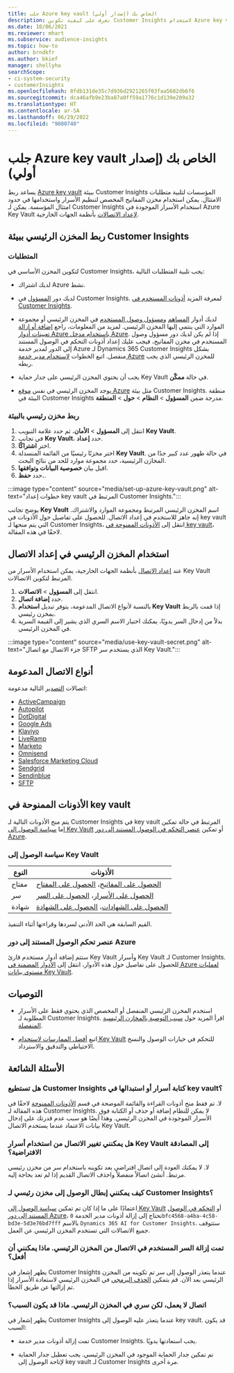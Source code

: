```yaml
---
title: جلب Azure key vault الخاص بك (إصدار أولي)
description: تعرف على كيفية تكوين Customer Insights لاستخدام Azure key vault الخاص بك لإدارة الأسرار.
ms.date: 10/06/2021
ms.reviewer: mhart
ms.subservice: audience-insights
ms.topic: how-to
author: brndkfr
ms.author: bkief
manager: shellyha
searchScope:
- ci-system-security
- customerInsights
ms.openlocfilehash: 8fdb131de35c7d936d2921265f03faa5682db6f6
ms.sourcegitcommit: dca46afb9e23ba87a0ff59a1776c1d139e209a32
ms.translationtype: HT
ms.contentlocale: ar-SA
ms.lasthandoff: 06/29/2022
ms.locfileid: "9080740"
---
```

# <a name="bring-your-own-azure-key-vault-preview"></a>جلب Azure key vault الخاص بك (إصدار أولي)

يساعد ربط [Azure key vault](/azure/key-vault/general/basic-concepts) ببيئة Customer Insights المؤسسات لتلبية متطلبات الامتثال.
يمكن استخدام مخزن المفاتيح المخصص لتنظيم الأسرار واستخدامها في حدود امتثال المؤسسة. يمكن لـ Customer Insights استخدام الأسرار الموجودة في Azure Key Vault [لإعداد الاتصالات](connections.md) بأنظمة الجهات الخارجية.

## <a name="link-the-key-vault-to-the-customer-insights-environment"></a>ربط المخزن الرئيسي ببيئة Customer Insights

### <a name="prerequisites"></a>المتطلبات

لتكوين المخزن الأساسي في Customer Insights، يجب تلبية المتطلبات التالية:

- لديك اشتراك Azure نشط.

- لديك دور [المسؤول](permissions.md#admin) في Customer Insights. لمعرفة المزيد [أذونات المستخدم في Customer Insights](permissions.md#assign-roles-and-permissions).

- لديك أدوار [المساهم](/azure/role-based-access-control/built-in-roles#contributor) و[مسؤول وصول المستخدم](/azure/role-based-access-control/built-in-roles#user-access-administrator) في المخزن الرئيسي أو مجموعة الموارد التي ينتمي إليها المخزن الرئيسي. لمزيد من المعلومات، راجع [إضافة أو إزالة تعيينات أدوار Azure باستخدام مدخل Azure](/azure/role-based-access-control/role-assignments-portal). إذا لم يكن لديك دور مسؤول وصول المستخدم في مخزن المفاتيح، فيجب عليك إعداد أذونات التحكم في الوصول المستند إلى الدور لمدير خدمة Azure لـ Dynamics 365 Customer Insights بشكل منفصل. اتبع الخطوات [لاستخدام مدير خدمة Azure](connect-service-principal.md) للمخزن الرئيسي الذي يجب ربطه.

- يجب أن يحتوي المخزن الرئيسي على جدار حماية Key Vault في حالة **ممكّن**.

- يوجد المخزن الرئيسي في نفس [موقع Azure](https://azure.microsoft.com/global-infrastructure/geographies/#overview) مثل بيئة Customer Insights. منطقة البيئة في Customer Insights مدرجة ضمن **المسؤول** > **النظام** > **حول** > **المنطقة**.

### <a name="link-a-key-vault-to-the-environment"></a>ربط مخزن رئيسي بالبيئة

1. انتقل إلى **المسؤول** > **الأمان**، ثم حدد علامة التبويب **Key Vault**.
1. في تجانب **Key Vault**، حدد **إعداد**.
1. اختر **اشتراكًا**.
1. اختر مخزنًا رئيسيًا من القائمة المنسدلة **Key Vault**. في حالة ظهور عدد كبير جدًا من المخازن الرئيسية، حدد مجموعة موارد للحد من نتائج البحث.
1. اقبل بيان **خصوصية البيانات وتوافقها**.
1. حدد **حفظ.**.

:::image type="content" source="media/set-up-azure-key-vault.png" alt-text="خطوات إعداد key vault المرتبط في Customer Insights.":::

يوضح تجانب **Key Vault** اسم المخزن الرئيسي المرتبط ومجموعة الموارد والاشتراك. إنه جاهز للاستخدم في إعداد الاتصال.
للحصول على تفاصيل حول الأذونات في key vault التي يتم منحها لـ Customer Insights، انتقل إلى [الأذونات الممنوحة في key vault](#permissions-granted-on-the-key-vault)، لاحقًا في هذه المقالة.

## <a name="use-the-key-vault-in-the-connection-setup"></a>استخدام المخزن الرئيسي في إعداد الاتصال

عند [إعداد الاتصال](connections.md) بأنظمة الجهات الخارجية، يمكن استخدام الأسرار من Key Vault المرتبط لتكوين الاتصالات.

1. انتقل إلى **المسؤول** > **الاتصالات**.
1. حدد **إضافة اتصال**.
1. بالنسبة لأنواع الاتصال المدعومة، يتوفر تبديل **استخدام Key Vault** إذا قمت بالربط بمخزن رئيسي.
1. بدلاً من إدخال السر يدويًا، يمكنك اختيار الاسم السري الذي يشير إلى القيمة السرية في المخزن الرئيسي.

:::image type="content" source="media/use-key-vault-secret.png" alt-text="جزء الاتصال مع اتصال SFTP الذي يستخدم سر Key Vault.":::

## <a name="supported-connection-types"></a>أنواع الاتصال المدعومة

اتصالات [التصدير](export-destinations.md) التالية مدعومة:

* [ActiveCampaign](export-active-campaign.md)
* [Autopilot](export-autopilot.md)
* [DotDigital](export-dotdigital.md)
* [Google Ads](export-google-ads.md)
* [Klaviyo](export-klaviyo.md)
* [LiveRamp](export-liveramp.md)
* [Marketo](export-marketo.md)
* [Omnisend](export-omnisend.md)
* [Salesforce Marketing Cloud](export-salesforce.md)
* [Sendgrid](export-sendgrid.md)
* [Sendinblue](export-sendinblue.md)
* [SFTP](export-sftp.md)

## <a name="permissions-granted-on-the-key-vault"></a>الأذونات الممنوحة في key vault

يتم منح الأذونات التالية لـ Customer Insights في key vault المرتبط في حالة تمكين إما [سياسة الوصول إلى Key Vault](/azure/key-vault/general/assign-access-policy?tabs=azure-portal) أو تمكين [عنصر التحكم في الوصول المستند إلى دور Azure](/azure/key-vault/general/rbac-guide?tabs=azure-cli).

### <a name="key-vault-access-policy"></a>سياسة الوصول إلى Key Vault

| النوع        | الأذونات          |
| ----------- | -------------------- |
| مفتاح         | [الحصول على المفاتيح](/rest/api/keyvault/keys/get-keys/get-keys)، [الحصول على المفتاح](/rest/api/keyvault/keys/get-key/get-key)                                 |
| سر      | [الحصول على الأسرار](/rest/api/keyvault/secrets/get-secrets/get-secrets)، [الحصول على السر](/rest/api/keyvault/secrets/get-secret/get-secret)                     |
| شهادة | [الحصول على الشهادات](/rest/api/keyvault/certificates/get-certificates/get-certificates)، [الحصول على الشهادة](/rest/api/keyvault/certificates/get-certificate/get-certificate) |

القيم السابقة هي الحد الأدنى لسردها وقراءتها أثناء التنفيذ.

### <a name="azure-role-based-access-control"></a>عنصر تحكم الوصول المستند إلى دور Azure

ستتم إضافة أدوار مستخدم قارئ Key Vault وأسرار Key Vault لـ Customer Insights. للحصول على تفاصيل حول هذه الأدوار، انتقل إلى [الأدوار المضمنة في Azure لعمليات مستوى بيانات Key Vault](/azure/key-vault/general/rbac-guide?tabs=azure-cli).

## <a name="recommendations"></a>التوصيات

- استخدم المخزن الرئيسي المنفصل أو المخصص الذي يحتوي فقط على الأسرار المطلوبة لـ Customer Insights. اقرأ المزيد حول [سبب التوصية بالمخازن الرئيسية المنفصلة](/azure/key-vault/general/best-practices#why-we-recommend-separate-key-vaults).

- اتبع [أفضل الممارسات لاستخدام Key Vault](/azure/key-vault/general/best-practices#turn-on-logging) للتحكم في خيارات الوصول والنسخ الاحتياطي والتدقيق والاسترداد.

## <a name="frequently-asked-questions"></a>الأسئلة الشائعة

### <a name="can-customer-insights-write-secrets-or-overwrite-secrets-into-the-key-vault"></a>هل تستطيع Customer Insights كتابة أسرار أو استبدالها في key vault؟

لا. تم فقط منح أذونات القراءة والقائمة الموضحة في قسم [الأذونات الممنوحة](#permissions-granted-on-the-key-vault) لاحقًا في هذه المقالة لـ Customer Insights. لا يمكن للنظام إضافة أو حذف أو الكتابة فوق الأسرار الموجودة في المخزن الرئيسي. وهذا أيضًا هو سبب عدم قدرتك على إدخال بيانات الاعتماد عندما يستخدم الاتصال Key Vault.

### <a name="can-i-change-a-connection-from-using-key-vault-secrets-to-default-authentication"></a>هل يمكنني تغيير الاتصال من استخدام أسرار Key Vault إلى المصادقة الافتراضية؟

لا. لا يمكنك العودة إلى اتصال افتراضي بعد تكوينه باستخدام سر من مخزن رئيسي مرتبط. أنشئ اتصالاً منفصلاً واحذف الاتصال القديم إذا لم تعد بحاجة إليه.

### <a name="how-can-i-revoke-access-to-a-key-vault-for-customer-insights"></a>كيف يمكنني إبطال الوصول إلى مخزن رئيسي لـ Customer Insights؟

اعتمادًا على ما إذا كان تم تمكين [سياسة الوصول إلى Key Vault](/azure/key-vault/general/assign-access-policy?tabs=azure-portal) أو [التحكم في الوصول المستند إلى دور Azure](/azure/key-vault/general/rbac-guide?tabs=azure-cli)، تحتاج إلى إزالة أذونات مدير الخدمة `0bfc4568-a4ba-4c58-bd3e-5d3e76bd7fff` بالاسم `Dynamics 365 AI for Customer Insights`. ستتوقف جميع الاتصالات التي تستخدم المخزن الرئيسي عن العمل.

### <a name="a-secret-thats-used-in-a-connection-got-removed-from-the-key-vault-what-can-i-do"></a>تمت إزالة السر المستخدم في الاتصال من المخزن الرئيسي. ماذا يمكنني أن أفعل؟

يظهر إشعار في Customer Insights عندما يتعذر الوصول إلى سر تم تكوينه من المخزن الرئيسي بعد الآن. قم بتمكين [الحذف البرمجي](/azure/key-vault/general/soft-delete-overview) في المخزن الرئيسي لاستعادة الأسرار إذا تم إزالتها عن طريق الخطأ.

### <a name="a-connection-doesnt-work-but-my-secret-is-in-the-key-vault-what-might-be-the-cause"></a>اتصال لا يعمل، لكن سري في المخزن الرئيسي. ماذا قد يكون السبب؟

يظهر إشعار في Customer Insights عندما يتعذر عليه الوصول إلى key vault. قد يكون السبب:

- تمت إزالة أذونات مدير خدمة Customer Insights. يجب استعادتها يدويًا.

- تم تمكين جدار الحماية الموجود في المخزن الرئيسي. يجب تعطيل جدار الحماية لإتاحة الوصول إلى key vault لـ Customer Insights مرة أخرى.
